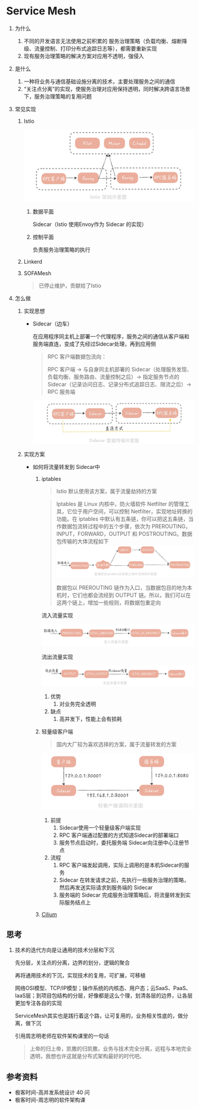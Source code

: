 # Service Mesh

1. 为什么
   1. 不同的开发语言无法使用之前积累的 服务治理策略（负载均衡、熔断降级、流量控制、打印分布式追踪日志等），都需要重新实现
   3. 现有服务治理策略的解决方案对应用不透明，强侵入
   
2. 是什么
   1. 一种将业务与通信基础设施分离的技术，主要处理服务之间的通信
   2. “关注点分离”的实现，使服务治理对应用保持透明，同时解决跨语言场景下，服务治理策略的复用问题
   
3. 常见实现

   1. Istio

      ![istio](ServiceMesh.assets/istio.jpg)

      1. 数据平面

          Sidecar（Istio 使用Envoy作为 Sidecar 的实现）

      2. 控制平面

         负责服务治理策略的执行

   2. Linkerd

   3. SOFAMesh

      > 已停止维护，贡献给了Istio

4. 怎么做

   1. 实现思想

      * Sidecar（边车）

        在应用程序同主机上部署一个代理程序，服务之间的通信从客户端和服务端直连，变成了先经过Sidecar处理，再到应用侧

        >RPC 客户端数据包流向：
        >
        >RPC 客户端 -> 与自身同主机部署的 Sidecar（处理服务发现、负载均衡、服务路由、流量控制之后）-> 指定服务节点的 Sidecar（记录访问日志、记录分布式追踪日志、限流之后）-> RPC 服务端

        ![sidecar](ServiceMesh.assets/sidecar.jpg)

   2. 实现方案

      * 如何将流量转发到 Sidecar中

        1. iptables

           > Istio 默认使用该方案，属于流量劫持的方案

           > Iptables 是 Linux 内核中，防火墙软件 Netfilter 的管理工具，它位于用户空间，可以控制 Netfilter，实现地址转换的功能。在 iptables 中默认有五条链，你可以把这五条链，当作数据包流转过程中的五个步骤，依次为 PREROUTING，INPUT，FORWARD，OUTPUT 和 POSTROUTING。数据包传输的大体流程如下![iptable](ServiceMesh.assets/iptable.jpg)
           >
           > 数据包以 PREROUTING 链作为入口，当数据包目的地为本机时，它们也都会流经到 OUTPUT 链。所以，我们可以在这两个链上，增加一些规则，将数据包重定向

           流入流量实现

           ![inbound](ServiceMesh.assets/inbound.jpg)

           流出流量实现

           ![outbound](ServiceMesh.assets/outbound.jpg)

           1. 优势
              1. 对业务完全透明
           2. 缺点
              1. 高并发下，性能上会有损耗

        2. 轻量级客户端

           > 国内大厂较为喜欢选择的方案，属于流量转发的方案

           ![client](ServiceMesh.assets/client.jpg)

           1. 前提
              1. Sidecar使用一个轻量级客户端实现
              2. RPC 客户端通过配置的方式知道Sidecar的部署端口
              3. 服务节点启动时，委托服务端 Sidecar向注册中心注册节点
           2. 流程
              1. RPC 客户端发起调用，实际上调用的是本机Sidecar的服务
              2. Sidecar 在转发请求之前，先执行一些服务治理的策略，然后再发送实际请求到服务端的 Sidecar
              3. 服务端的 Sidecar 完成服务治理策略后，将流量转发到实际服务结点上

        3. [Cilium](https://cilium.io/)

## 思考

1. 技术的迭代方向是让通用的技术分层和下沉

   先分层，关注点的分离，边界的划分，逻辑的聚合

   再将通用技术的下沉，实现技术的复用，可扩展，可移植

   网络OSI模型、TCP/IP模型；操作系统的内核态、用户态；云SaaS、PaaS、IaaS层；到项目包结构的分层，好像都是这么个理，划清各层的边界，让各层更加专注各自的实现

   ServiceMesh其实也是践行着这个路，让可复用的，业务相关性底的，做分离，做下沉

   引用周志明老师在软件架构课里的一句话

   > 上帝的归上帝，凯撒的归凯撒，业务与技术完全分离，远程与本地完全透明，我想也许这就是分布式架构最好的时代吧。

## 参考资料

* 极客时间-高并发系统设计 40 问
* 极客时间-周志明的软件架构课

